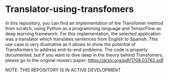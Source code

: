# Translator-using-transfomers
In this repository, you can find an implementation of the Transfomer method from scratch, using Python as a programming language and TensorFlow as deep learning framework.
For this implementation, the selected application was a translator which translates sentences from English to Spanish. This use case is very illustrative as it allows to show the potential of Transformers to address end-to-end problems.
The code is properly documented, but if you want to dive deep in the theory behind Transfomers, please go to the original researc paper: https://arxiv.org/pdf/1706.03762.pdf

NOTE: THIS REPOSITORY IS IN ACTIVE DEVELOPMENT
